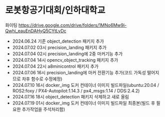 # 로봇항공기대회/인하대학교
 화이팅 https://drive.google.com/drive/folders/1MNo6Mw9i-Qwhi_eauEnDAHyQ5CYtLyDc 
 
- 2024.06.24 기준 object_detection 패키지 추가
- 2024.07.02 03시 precision_landing 패키지 추가
- 2024.07.04 02시 precision_landing에 2중 마커기능 추가
- 2024.07.04 14시 opencv_object_tracking 패키지 추가
- 2024.07.04 22시 a8minicontrol 패키지 추가
- 2024.07.06 16시 precision_landing에 마커 전환기능 추가(코드 가독성 떨어지므로 차후 함수로 수정예정)
- 2024.07.10 16시 docker_img 도커 컨테이너 이미지 빌드파일(ubuntu:20.04 / ROS2:foxy / PX4-Autopilot:1.14.3 / px4_msgs:1.14 / DDS:2.4.2)
- 2024.07.16 18시 object_detection 패키지 삭제하고 새로 올림
- 2024.07.19 01시 docker_img 도커 컨테이너 이미지 빌드파일 최종본(빌드 후 필요한 추가작업을 주석처리함)
